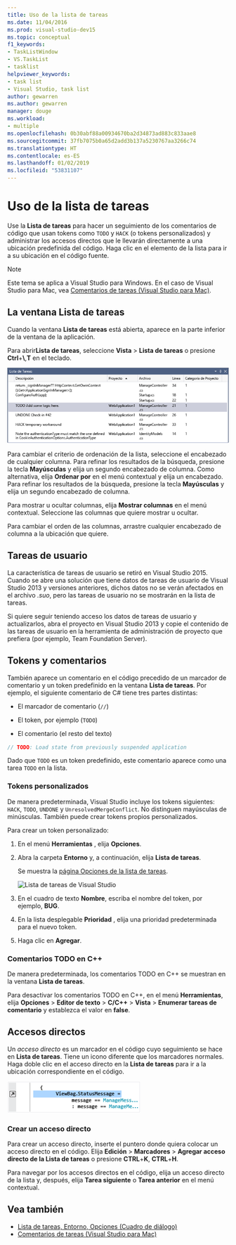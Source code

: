 ```yaml
---
title: Uso de la lista de tareas
ms.date: 11/04/2016
ms.prod: visual-studio-dev15
ms.topic: conceptual
f1_keywords:
- TaskListWindow
- VS.TaskList
- tasklist
helpviewer_keywords:
- task list
- Visual Studio, task list
author: gewarren
ms.author: gewarren
manager: douge
ms.workload:
- multiple
ms.openlocfilehash: 0b30abf88a00934670ba2d34873ad883c833aae8
ms.sourcegitcommit: 37fb7075b0a65d2add3b137a5230767aa3266c74
ms.translationtype: HT
ms.contentlocale: es-ES
ms.lasthandoff: 01/02/2019
ms.locfileid: "53831107"
---
```

# <a name="use-the-task-list"></a>Uso de la lista de tareas

Use la **Lista de tareas** para hacer un seguimiento de los comentarios de código que usan tokens como `TODO` y `HACK` (o tokens personalizados) y administrar los accesos directos que le llevarán directamente a una ubicación predefinida del código. Haga clic en el elemento de la lista para ir a su ubicación en el código fuente.

> [!NOTE]
> Este tema se aplica a Visual Studio para Windows. En el caso de Visual Studio para Mac, vea [Comentarios de tareas (Visual Studio para Mac)](/visualstudio/mac/task-comments).

## <a name="the-task-list-window"></a>La ventana Lista de tareas

Cuando la ventana **Lista de tareas** está abierta, aparece en la parte inferior de la ventana de la aplicación.

Para abrir**Lista de tareas**, seleccione **Vista** > **Lista de tareas** o presione **Ctrl**+**\\**,**T** en el teclado.

![Ventana Lista de tareas](../ide/media/vs2015_task_list.png)

Para cambiar el criterio de ordenación de la lista, seleccione el encabezado de cualquier columna. Para refinar los resultados de la búsqueda, presione la tecla **Mayúsculas** y elija un segundo encabezado de columna. Como alternativa, elija **Ordenar por** en el menú contextual y elija un encabezado. Para refinar los resultados de la búsqueda, presione la tecla **Mayúsculas** y elija un segundo encabezado de columna.

Para mostrar u ocultar columnas, elija **Mostrar columnas** en el menú contextual. Seleccione las columnas que quiere mostrar u ocultar.

Para cambiar el orden de las columnas, arrastre cualquier encabezado de columna a la ubicación que quiere.

## <a name="user-tasks"></a>Tareas de usuario

La característica de tareas de usuario se retiró en Visual Studio 2015. Cuando se abre una solución que tiene datos de tareas de usuario de Visual Studio 2013 y versiones anteriores, dichos datos no se verán afectados en el archivo *.suo*, pero las tareas de usuario no se mostrarán en la lista de tareas.

Si quiere seguir teniendo acceso los datos de tareas de usuario y actualizarlos, abra el proyecto en Visual Studio 2013 y copie el contenido de las tareas de usuario en la herramienta de administración de proyecto que prefiera (por ejemplo, Team Foundation Server).

## <a name="tokens-and-comments"></a>Tokens y comentarios

También aparece un comentario en el código precedido de un marcador de comentario y un token predefinido en la ventana **Lista de tareas**. Por ejemplo, el siguiente comentario de C# tiene tres partes distintas:

- El marcador de comentario (`//`)

- El token, por ejemplo (`TODO`)

- El comentario (el resto del texto)

```csharp
// TODO: Load state from previously suspended application
```

Dado que `TODO` es un token predefinido, este comentario aparece como una tarea `TODO` en la lista.

### <a name="custom-tokens"></a>Tokens personalizados

De manera predeterminada, Visual Studio incluye los tokens siguientes: `HACK`, `TODO`, `UNDONE` y `UnresolvedMergeConflict`. No distinguen mayúsculas de minúsculas. También puede crear tokens propios personalizados.

Para crear un token personalizado:

1. En el menú **Herramientas** , elija **Opciones**.

2. Abra la carpeta **Entorno** y, a continuación, elija **Lista de tareas**.

   Se muestra la [página Opciones de la lista de tareas](../ide/reference/task-list-environment-options-dialog-box.md).

   ![Lista de tareas de Visual Studio](../ide/media/vs2015_task_list_options.png)

3. En el cuadro de texto **Nombre**, escriba el nombre del token, por ejemplo, **BUG**.

4. En la lista desplegable **Prioridad** , elija una prioridad predeterminada para el nuevo token.

5. Haga clic en **Agregar**.

### <a name="c-todo-comments"></a>Comentarios TODO en C++

De manera predeterminada, los comentarios TODO en C++ se muestran en la ventana **Lista de tareas**.

Para desactivar los comentarios TODO en C++, en el menú **Herramientas**, elija **Opciones** > **Editor de texto** > **C/C++** > **Vista** > **Enumerar tareas de comentario** y establezca el valor en **false**.

## <a name="shortcuts"></a>Accesos directos

Un *acceso directo* es un marcador en el código cuyo seguimiento se hace en **Lista de tareas**. Tiene un icono diferente que los marcadores normales. Haga doble clic en el acceso directo en la **Lista de tareas** para ir a la ubicación correspondiente en el código.

![Icono de acceso directo de Visual Studio](../ide/media/vs2015_task_list_bookmark.png)

### <a name="create-a-shortcut"></a>Crear un acceso directo

Para crear un acceso directo, inserte el puntero donde quiera colocar un acceso directo en el código. Elija **Edición** > **Marcadores** > **Agregar acceso directo de la Lista de tareas** o presione **CTRL**+**K**, **CTRL**+**H**.

Para navegar por los accesos directos en el código, elija un acceso directo de la lista y, después, elija **Tarea siguiente** o **Tarea anterior** en el menú contextual.

## <a name="see-also"></a>Vea también

- [Lista de tareas, Entorno, Opciones (Cuadro de diálogo)](../ide/reference/task-list-environment-options-dialog-box.md)
- [Comentarios de tareas (Visual Studio para Mac)](/visualstudio/mac/task-comments)
